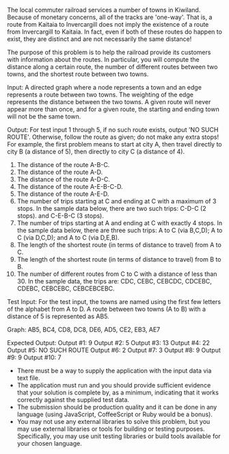 The local commuter railroad services a number of towns in Kiwiland.  Because of monetary concerns, all of the tracks are 'one-way'. That is, a route from Kaitaia to Invercargill does not imply the existence of a route from Invercargill to Kaitaia. In fact, even if both of these routes do happen to exist, they are distinct and are not necessarily the same distance!

The purpose of this problem is to help the railroad provide its customers with information about the routes. In particular, you will compute the distance along a certain route, the number of different routes between two towns, and the shortest route between two towns.

Input: A directed graph where a node represents a town and an edge represents a route between two towns. The weighting of the edge represents the distance between the two towns. A given route will never appear more than once, and for a given route, the starting and ending town will not be the same town.

Output: For test input 1 through 5, if no such route exists, output 'NO SUCH ROUTE'. Otherwise, follow the route as given; do not make any extra stops! For example, the first problem means to start at city A, then travel directly to city B (a distance of 5), then directly to city C (a distance of 4).

1. The distance of the route A-B-C.
2. The distance of the route A-D.
3. The distance of the route A-D-C.
4. The distance of the route A-E-B-C-D.
5. The distance of the route A-E-D.
6. The number of trips starting at C and ending at C with a maximum of 3 stops.  In the sample data below, there are two such trips: C-D-C (2 stops). and C-E-B-C (3 stops).
7. The number of trips starting at A and ending at C with exactly 4 stops.  In the sample data below, there are three such trips: A to C (via B,C,D); A to C (via D,C,D); and A to C (via D,E,B).
8. The length of the shortest route (in terms of distance to travel) from A to C.
9. The length of the shortest route (in terms of distance to travel) from B to B.
10. The number of different routes from C to C with a distance of less than 30.  In the sample data, the trips are: CDC, CEBC, CEBCDC, CDCEBC, CDEBC, CEBCEBC, CEBCEBCEBC.

Test Input:
For the test input, the towns are named using the first few letters of the alphabet from A to D. A route between two towns (A to B) with a distance of 5 is represented as AB5.

Graph: AB5, BC4, CD8, DC8, DE6, AD5, CE2, EB3, AE7

Expected Output:
Output #1: 9
Output #2: 5
Output #3: 13
Output #4: 22
Output #5: NO SUCH ROUTE
Output #6: 2
Output #7: 3
Output #8: 9
Output #9: 9
Output #10: 7

 - There must be a way to supply the application with the input data via text file.
 - The application must run and you should provide sufficient evidence that your solution is complete by, as a minimum, indicating that it works correctly against the supplied test data.
 - The submission should be production quality and it can be done in any language (using JavaScript, CoffeeScript or Ruby would be a bonus).
 - You may not use any external libraries to solve this problem, but you may use external libraries or tools for building or testing purposes. Specifically, you may use unit testing libraries or build tools available for your chosen language.
